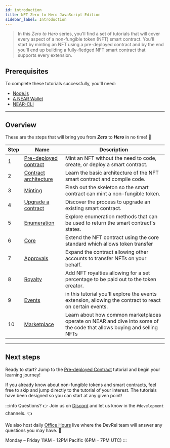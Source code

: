 ```yaml
---
id: introduction
title: NFT Zero to Hero JavaScript Edition
sidebar_label: Introduction
---
```


> In this _Zero to Hero_ series, you'll find a set of tutorials that will cover every aspect of a non-fungible token (NFT) smart contract.
> You'll start by minting an NFT using a pre-deployed contract and by the end you'll end up building a fully-fledged NFT smart contract that supports every extension.



## Prerequisites

To complete these tutorials successfully, you'll need:

- [Node.js](/build/smart-contracts/quickstart?code-tabs=js)
- [A NEAR Wallet](https://testnet.mynearwallet.com/create)
- [NEAR-CLI](/tools/near-cli#installation)

---

## Overview

These are the steps that will bring you from **_Zero_** to **_Hero_** in no time! 💪

| Step | Name                                                             | Description                                                                                                            |
|------|------------------------------------------------------------------|------------------------------------------------------------------------------------------------------------------------|
| 1    | [Pre-deployed contract](/tutorials/nfts/js/predeployed-contract) | Mint an NFT without the need to code, create, or deploy a smart contract.                                              |
| 2    | [Contract architecture](/tutorials/nfts/js/skeleton)             | Learn the basic architecture of the NFT smart contract and compile code.                                               |
| 3    | [Minting](/tutorials/nfts/js/minting)                            | Flesh out the skeleton so the smart contract can mint a non-fungible token.                                            |
| 4    | [Upgrade a contract](/tutorials/nfts/js/upgrade-contract)        | Discover the process to upgrade an existing smart contract.                                                            |
| 5    | [Enumeration](/tutorials/nfts/js/enumeration)                    | Explore enumeration methods that can be used to return the smart contract's states.                                    |
| 6    | [Core](/tutorials/nfts/js/core)                                  | Extend the NFT contract using the core standard which allows token transfer                                            |
| 7    | [Approvals](/tutorials/nfts/js/approvals)                        | Expand the contract allowing other accounts to transfer NFTs on your behalf.                                           |
| 8    | [Royalty](/tutorials/nfts/js/royalty)                            | Add NFT royalties allowing for a set percentage to be paid out to the token creator.                                   |
| 9    | [Events](/tutorials/nfts/js/events)                              | in this tutorial you'll explore the events extension, allowing the contract to react on certain events.                |
| 10   | [Marketplace](/tutorials/nfts/js/marketplace)                    | Learn about how common marketplaces operate on NEAR and dive into some of the code that allows buying and selling NFTs |

---

## Next steps

Ready to start? Jump to the [Pre-deployed Contract](/tutorials/nfts/js/predeployed-contract) tutorial and begin your learning journey!

If you already know about non-fungible tokens and smart contracts, feel free to skip and jump directly to the tutorial of your interest. The tutorials have been designed so you can start at any given point!

:::info Questions?
👉 Join us on [Discord](https://near.chat/) and let us know in the `#development` channels. 👈

We also host daily [Office Hours](https://pages.near.org/developers/get-help/office-hours/) live where the DevRel team will answer any questions you may have. 🤔

Monday – Friday 11AM – 12PM Pacific (6PM – 7PM UTC)
:::
